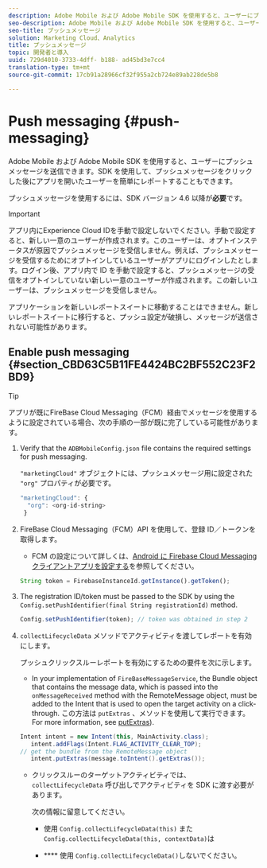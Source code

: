 ```yaml
---
description: Adobe Mobile および Adobe Mobile SDK を使用すると、ユーザーにプッシュメッセージを送信できます。SDK を使用して、プッシュメッセージをクリックした後にアプリを開いたユーザーを簡単にレポートすることもできます。
seo-description: Adobe Mobile および Adobe Mobile SDK を使用すると、ユーザーにプッシュメッセージを送信できます。SDK を使用して、プッシュメッセージをクリックした後にアプリを開いたユーザーを簡単にレポートすることもできます。
seo-title: プッシュメッセージ
solution: Marketing Cloud、Analytics
title: プッシュメッセージ
topic: 開発者と導入
uuid: 729d4010-3733-4dff- b188- ad45bd3e7cc4
translation-type: tm+mt
source-git-commit: 17cb91a28966cf32f955a2cb724e89ab228de5b8

---
```



# Push messaging {#push-messaging}

Adobe Mobile および Adobe Mobile SDK を使用すると、ユーザーにプッシュメッセージを送信できます。SDK を使用して、プッシュメッセージをクリックした後にアプリを開いたユーザーを簡単にレポートすることもできます。

プッシュメッセージを使用するには、SDK バージョン 4.6 以降が&#x200B;**必要**&#x200B;です。

>[!IMPORTANT]
>
>アプリ内にExperience Cloud IDを手動で設定しないでください。手動で設定すると、新しい一意のユーザーが作成されます。このユーザーは、オプトインステータスが原因でプッシュメッセージを受信しません。例えば、プッシュメッセージを受信するためにオプトインしているユーザーがアプリにログインしたとします。ログイン後、アプリ内で ID を手動で設定すると、プッシュメッセージの受信をオプトインしていない新しい一意のユーザーが作成されます。この新しいユーザーは、プッシュメッセージを受信しません。
>
>アプリケーションを新しいレポートスイートに移動することはできません。新しいレポートスイートに移行すると、プッシュ設定が破損し、メッセージが送信されない可能性があります。

## Enable push messaging {#section_CBD63C5B11FE4424BC2BF552C23F2BD9}

>[!TIP]
>
>アプリが既にFireBase Cloud Messaging（FCM）経由でメッセージを使用するように設定されている場合、次の手順の一部が既に完了している可能性があります。

1. Verify that the `ADBMobileConfig.json` file contains the required settings for push messaging.

   `"marketingCloud"` オブジェクトには、プッシュメッセージ用に設定された `"org"` プロパティが必要です。

   ```js
   "marketingCloud": { 
     "org": <org-id-string> 
    }
   ```

1. FireBase Cloud Messaging（FCM）API を使用して、登録 ID／トークンを取得します。

   * FCM の設定について詳しくは、[Android に Firebase Cloud Messaging クライアントアプリを設定する](https://firebase.google.com/docs/cloud-messaging/android/client)を参照してください。
   ```js
   String token = FirebaseInstanceId.getInstance().getToken();
   ```

1. The registration ID/token must be passed to the SDK by using the `Config.setPushIdentifier(final String registrationId)` method.

   ```js
   Config.setPushIdentifier(token); // token was obtained in step 2
   ```

1. `collectLifecycleData` メソッドでアクティビティを渡してレポートを有効にします。

   プッシュクリックスルーレポートを有効にするための要件を次に示します。

   * In your implementation of `FireBaseMessageService`, the Bundle object that contains the message data, which is passed into the `onMessageReceived` method with the RemoteMessage object, must be added to the Intent that is used to open the target activity on a click-through. この方法は `putExtras` 、メソッドを使用して実行できます。For more information, see [putExtras](https://developer.android.com/reference/android/content/Intent.html#putExtras(android.os.Bundle))).
   ```java
   Intent intent = new Intent(this, MainActivity.class);
      intent.addFlags(Intent.FLAG_ACTIVITY_CLEAR_TOP);
   // get the bundle from the RemoteMessage object
      intent.putExtras(message.toIntent().getExtras());
   ```

   * クリックスルーのターゲットアクティビティでは、`collectLifecycleData` 呼び出しでアクティビティを SDK に渡す必要があります。

      次の情報に留意してください。

      * 使用 `Config.collectLifecycleData(this)` また `Config.collectLifecycleData(this, contextData)`は

      * **** 使用 `Config.collectLifecycleData()`しないでください。




